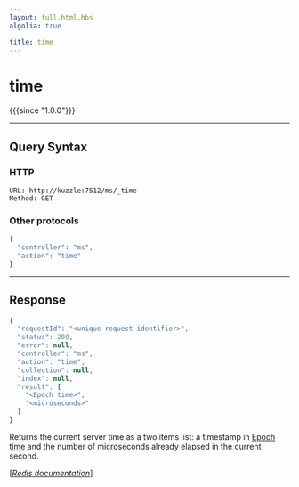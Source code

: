 ```yaml
---
layout: full.html.hbs
algolia: true

title: time
---
```


# time

{{{since "1.0.0"}}}




---

## Query Syntax

### HTTP

```http
URL: http://kuzzle:7512/ms/_time
Method: GET
```

### Other protocols


```js
{
  "controller": "ms",
  "action": "time"
}
```

---

## Response

```javascript
{
  "requestId": "<unique request identifier>",
  "status": 200,
  "error": null,
  "controller": "ms",
  "action": "time",
  "collection": null,
  "index": null,
  "result": [
    "<Epoch time>",
    "<microseconds>"
  ]
}
```

Returns the current server time as a two items list: a timestamp in [Epoch time](https://en.wikipedia.org/wiki/Unix_time) and the number of microseconds already elapsed in the current second.

[[_Redis documentation_]](https://redis.io/commands/time)
